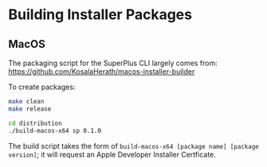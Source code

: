# Building Installer Packages
## MacOS
The packaging script for the SuperPlus CLI largely comes from: https://github.com/KosalaHerath/macos-installer-builder

To create packages:
```bash
make clean
make release

cd distribution
./build-macos-x64 sp 0.1.0
```

The build script takes the form of `build-macos-x64 [package name] [package version]`; it will request an Apple Developer Installer Certficate.